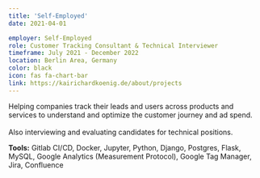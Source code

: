 ```yaml
---
title: 'Self-Employed'
date: 2021-04-01

employer: Self-Employed
role: Customer Tracking Consultant & Technical Interviewer
timeframe: July 2021 - December 2022
location: Berlin Area, Germany
color: black
icon: fas fa-chart-bar
link: https://kairichardkoenig.de/about/projects
---
```


Helping companies track their leads and users across products and services to understand and optimize the customer journey and ad spend. <br><br>Also interviewing and evaluating candidates for technical positions.

<b>Tools:</b> Gitlab CI/CD, Docker, Jupyter, Python, Django, Postgres, Flask, MySQL, Google Analytics (Measurement Protocol), Google Tag Manager, Jira, Confluence

